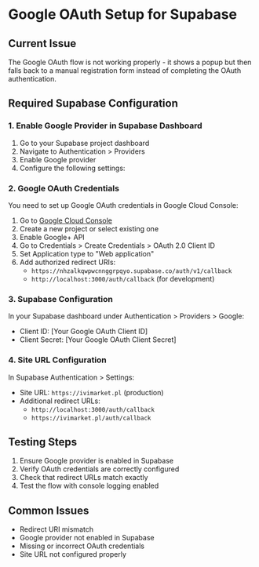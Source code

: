 # Google OAuth Setup for Supabase

## Current Issue
The Google OAuth flow is not working properly - it shows a popup but then falls back to a manual registration form instead of completing the OAuth authentication.

## Required Supabase Configuration

### 1. Enable Google Provider in Supabase Dashboard
1. Go to your Supabase project dashboard
2. Navigate to Authentication > Providers
3. Enable Google provider
4. Configure the following settings:

### 2. Google OAuth Credentials
You need to set up Google OAuth credentials in Google Cloud Console:

1. Go to [Google Cloud Console](https://console.cloud.google.com/)
2. Create a new project or select existing one
3. Enable Google+ API
4. Go to Credentials > Create Credentials > OAuth 2.0 Client ID
5. Set Application type to "Web application"
6. Add authorized redirect URIs:
   - `https://nhzalkqwpwcnnggrpqyo.supabase.co/auth/v1/callback`
   - `http://localhost:3000/auth/callback` (for development)

### 3. Supabase Configuration
In your Supabase dashboard under Authentication > Providers > Google:
- Client ID: [Your Google OAuth Client ID]
- Client Secret: [Your Google OAuth Client Secret]

### 4. Site URL Configuration
In Supabase Authentication > Settings:
- Site URL: `https://ivimarket.pl` (production)
- Additional redirect URLs:
  - `http://localhost:3000/auth/callback`
  - `https://ivimarket.pl/auth/callback`

## Testing Steps
1. Ensure Google provider is enabled in Supabase
2. Verify OAuth credentials are correctly configured
3. Check that redirect URLs match exactly
4. Test the flow with console logging enabled

## Common Issues
- Redirect URI mismatch
- Google provider not enabled in Supabase
- Missing or incorrect OAuth credentials
- Site URL not configured properly